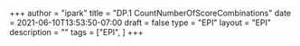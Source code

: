 +++
author = "ipark"
title = "DP.1 CountNumberOfScoreCombinations"
date =  2021-06-10T13:53:50-07:00
draft =  false
type = "EPI"
layout = "EPI"
description = ""
tags = ["EPI", 
]
+++
